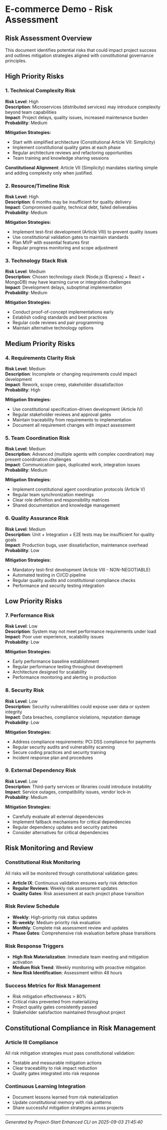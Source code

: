 # E-commerce Demo - Risk Assessment

## Risk Assessment Overview

This document identifies potential risks that could impact project success and outlines mitigation strategies aligned with constitutional governance principles.

## High Priority Risks

### 1. Technical Complexity Risk
**Risk Level**: High  
**Description**: Microservices (distributed services) may introduce complexity beyond team capabilities  
**Impact**: Project delays, quality issues, increased maintenance burden  
**Probability**: Medium  

**Mitigation Strategies:**
- Start with simplified architecture (Constitutional Article VII: Simplicity)
- Implement constitutional quality gates at each phase
- Regular architecture reviews and refactoring opportunities
- Team training and knowledge sharing sessions

**Constitutional Alignment**: Article VII (Simplicity) mandates starting simple and adding complexity only when justified.

### 2. Resource/Timeline Risk  
**Risk Level**: High  
**Description**: 6 months may be insufficient for quality delivery  
**Impact**: Compromised quality, technical debt, failed deliverables  
**Probability**: Medium  

**Mitigation Strategies:**
- Implement test-first development (Article VIII) to prevent quality issues
- Use constitutional validation gates to maintain standards
- Plan MVP with essential features first
- Regular progress monitoring and scope adjustment

### 3. Technology Stack Risk
**Risk Level**: Medium  
**Description**: Chosen technology stack (Node.js (Express) + React + MongoDB) may have learning curve or integration challenges  
**Impact**: Development delays, suboptimal implementation  
**Probability**: Medium  

**Mitigation Strategies:**
- Conduct proof-of-concept implementations early
- Establish coding standards and best practices
- Regular code reviews and pair programming
- Maintain alternative technology options

## Medium Priority Risks

### 4. Requirements Clarity Risk
**Risk Level**: Medium  
**Description**: Incomplete or changing requirements could impact development  
**Impact**: Rework, scope creep, stakeholder dissatisfaction  
**Probability**: High  

**Mitigation Strategies:**
- Use constitutional specification-driven development (Article IV)
- Regular stakeholder reviews and approval gates
- Maintain traceability from requirements to implementation
- Document all requirement changes with impact assessment

### 5. Team Coordination Risk
**Risk Level**: Medium  
**Description**: Advanced (multiple agents with complex coordination) may present coordination challenges  
**Impact**: Communication gaps, duplicated work, integration issues  
**Probability**: Medium  

**Mitigation Strategies:**
- Implement constitutional agent coordination protocols (Article V)
- Regular team synchronization meetings
- Clear role definition and responsibility matrices
- Shared documentation and knowledge management

### 6. Quality Assurance Risk
**Risk Level**: Medium  
**Description**: Unit + Integration + E2E tests may be insufficient for quality goals  
**Impact**: Production bugs, user dissatisfaction, maintenance overhead  
**Probability**: Low  

**Mitigation Strategies:**
- Mandatory test-first development (Article VIII - NON-NEGOTIABLE)
- Automated testing in CI/CD pipeline
- Regular quality audits and constitutional compliance checks
- Performance and security testing integration

## Low Priority Risks

### 7. Performance Risk
**Risk Level**: Low  
**Description**: System may not meet performance requirements under load  
**Impact**: Poor user experience, scalability issues  
**Probability**: Low  

**Mitigation Strategies:**
- Early performance baseline establishment
- Regular performance testing throughout development
- Architecture designed for scalability
- Performance monitoring and alerting in production

### 8. Security Risk
**Risk Level**: Low  
**Description**: Security vulnerabilities could expose user data or system integrity  
**Impact**: Data breaches, compliance violations, reputation damage  
**Probability**: Low  

**Mitigation Strategies:**
- Address compliance requirements: PCI DSS compliance for payments
- Regular security audits and vulnerability scanning
- Secure coding practices and security training
- Incident response plan and procedures

### 9. External Dependency Risk
**Risk Level**: Low  
**Description**: Third-party services or libraries could introduce instability  
**Impact**: Service outages, compatibility issues, vendor lock-in  
**Probability**: Medium  

**Mitigation Strategies:**
- Carefully evaluate all external dependencies
- Implement fallback mechanisms for critical dependencies
- Regular dependency updates and security patches
- Consider alternatives for critical dependencies

## Risk Monitoring and Review

### Constitutional Risk Monitoring
All risks will be monitored through constitutional validation gates:
- **Article IX**: Continuous validation ensures early risk detection
- **Regular Reviews**: Weekly risk assessment updates
- **Quality Gates**: Risk assessment at each project phase transition

### Risk Review Schedule
- **Weekly**: High-priority risk status updates
- **Bi-weekly**: Medium-priority risk evaluation  
- **Monthly**: Complete risk assessment review and updates
- **Phase Gates**: Comprehensive risk evaluation before phase transitions

### Risk Response Triggers
- **High Risk Materialization**: Immediate team meeting and mitigation activation
- **Medium Risk Trend**: Weekly monitoring with proactive mitigation
- **New Risk Identification**: Assessment within 48 hours

### Success Metrics for Risk Management
- Risk mitigation effectiveness > 80%
- Critical risks prevented from materializing
- Project quality gates consistently passed
- Stakeholder satisfaction maintained throughout project

## Constitutional Compliance in Risk Management

### Article III Compliance
All risk mitigation strategies must pass constitutional validation:
- Testable and measurable mitigation actions
- Clear traceability to risk impact reduction
- Quality gates integrated into risk response

### Continuous Learning Integration
- Document lessons learned from risk materialization
- Update constitutional memory with risk patterns
- Share successful mitigation strategies across projects

---
*Generated by Project-Start Enhanced CLI on 2025-09-03 21:45:40*
